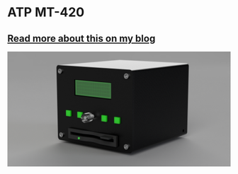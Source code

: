# ATP MT-420

## [Read more about this on my blog](https://blog.jonasbengtson.se/mt-420)

![image](https://github.com/coral/mt-420/blob/master/box-render.png?raw=true)